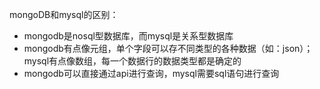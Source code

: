 mongoDB和mysql的区别：

* mongodb是nosql型数据库，而mysql是关系型数据库
* mongodb有点像元组，单个字段可以存不同类型的各种数据（如：json）；mysql有点像数组，每一个数据行的数据类型都是确定的
* mongodb可以直接通过api进行查询，mysql需要sql语句进行查询